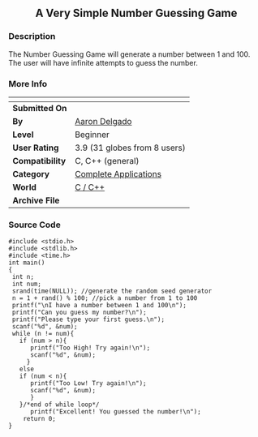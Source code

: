 ﻿<div align="center">

## A Very Simple Number Guessing Game


</div>

### Description

The Number Guessing Game will generate a number between 1 and 100. The user will have infinite attempts to guess the number.
 
### More Info
 


<span>             |<span>
---                |---
**Submitted On**   |
**By**             |[Aaron Delgado](https://github.com/Planet-Source-Code/PSCIndex/blob/master/ByAuthor/aaron-delgado.md)
**Level**          |Beginner
**User Rating**    |3.9 (31 globes from 8 users)
**Compatibility**  |C, C\+\+ \(general\)
**Category**       |[Complete Applications](https://github.com/Planet-Source-Code/PSCIndex/blob/master/ByCategory/complete-applications__3-7.md)
**World**          |[C / C\+\+](https://github.com/Planet-Source-Code/PSCIndex/blob/master/ByWorld/c-c.md)
**Archive File**   |[](https://github.com/Planet-Source-Code/aaron-delgado-a-very-simple-number-guessing-game__3-4831/archive/master.zip)





### Source Code

```
#include <stdio.h>
#include <stdlib.h>
#include <time.h>
int main()
{
 int n;
 int num;
 srand(time(NULL)); //generate the random seed generator
 n = 1 + rand() % 100; //pick a number from 1 to 100
 printf("\nI have a number between 1 and 100\n");
 printf("Can you guess my number?\n");
 printf("Please type your first guess.\n");
 scanf("%d", &num);
 while (n != num){
   if (num > n){
      printf("Too High! Try again!\n");
      scanf("%d", &num);
     }
   else
   if (num < n){
      printf("Too Low! Try again!\n");
      scanf("%d", &num);
      }
   }/*end of while loop*/
      printf("Excellent! You guessed the number!\n");
    return 0;
}
```

